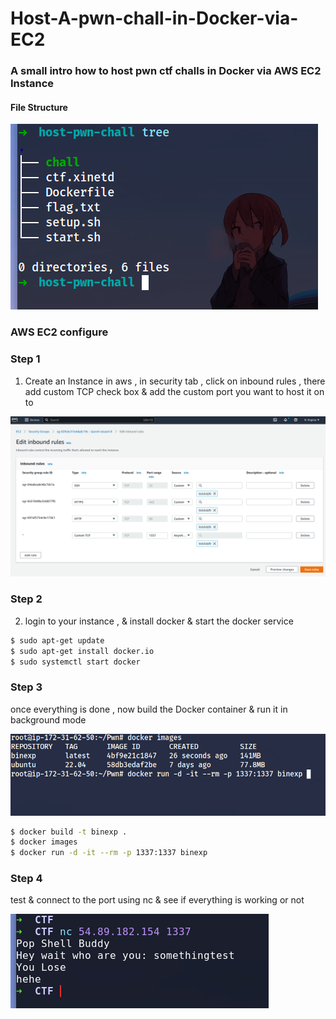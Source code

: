 # Host-A-pwn-chall-in-Docker-via-EC2
### A small intro how to host pwn ctf challs in Docker via AWS EC2 Instance
#### File Structure
![File Structure](photos/treee.png)

### AWS EC2 configure
### Step 1 

1. Create an Instance in aws , in security tab , click on inbound rules , there add custom TCP check box & add the custom port you want to host it on to

![](photos/port.png)

### Step 2
2. login to your instance , & install docker & start the docker service
```bash
$ sudo apt-get update
$ sudo apt-get install docker.io
$ sudo systemctl start docker
```

### Step 3
once everything is done , now build the Docker container & run it in background mode

![](photos/run.png)
```bash
$ docker build -t binexp .
$ docker images
$ docker run -d -it --rm -p 1337:1337 binexp 
```

### Step 4 
test & connect to the port using nc & see if everything is working or not

![](photos/donnnne.png)
